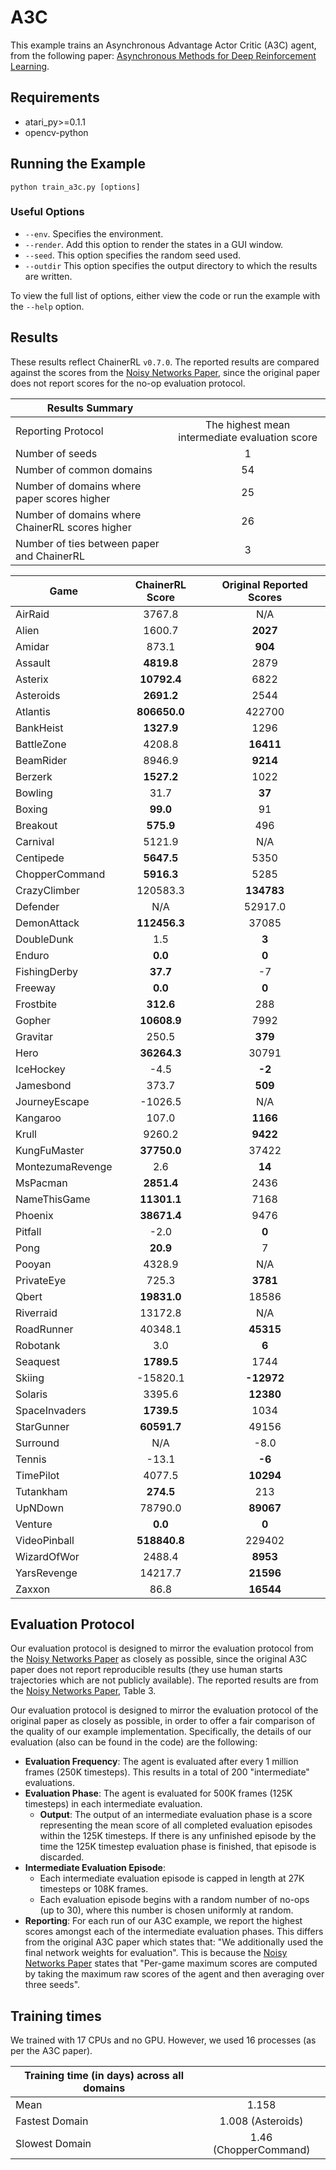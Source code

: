 # A3C
This example trains an Asynchronous Advantage Actor Critic (A3C) agent, from the following paper: [Asynchronous Methods for Deep Reinforcement Learning](https://arxiv.org/abs/1602.01783). 

## Requirements

- atari_py>=0.1.1
- opencv-python

## Running the Example

```
python train_a3c.py [options]
```

### Useful Options
- `--env`. Specifies the environment. 
- `--render`. Add this option to render the states in a GUI window.
- `--seed`. This option specifies the random seed used.
- `--outdir` This option specifies the output directory to which the results are written.

To view the full list of options, either view the code or run the example with the `--help` option.

## Results
These results reflect ChainerRL  `v0.7.0`. The reported results are compared against the scores from the [Noisy Networks Paper](https://arxiv.org/abs/1706.10295), since the original paper does not report scores for the no-op evaluation protocol.


| Results Summary ||
| ------------- |:-------------:|
| Reporting Protocol | The highest mean intermediate evaluation score |
| Number of seeds | 1 |
| Number of common domains | 54 |
| Number of domains where paper scores higher | 25 |
| Number of domains where ChainerRL scores higher | 26 |
| Number of ties between paper and ChainerRL | 3 | 


| Game        | ChainerRL Score           | Original Reported Scores |
| ------------- |:-------------:|:-------------:|
| AirRaid | 3767.8| N/A|
| Alien | 1600.7| **2027**|
| Amidar | 873.1| **904**|
| Assault | **4819.8**| 2879|
| Asterix | **10792.4**| 6822|
| Asteroids | **2691.2**| 2544|
| Atlantis | **806650.0**| 422700|
| BankHeist | **1327.9**| 1296|
| BattleZone | 4208.8| **16411**|
| BeamRider | 8946.9| **9214**|
| Berzerk | **1527.2**| 1022|
| Bowling | 31.7| **37**|
| Boxing | **99.0**| 91|
| Breakout | **575.9**| 496|
| Carnival | 5121.9| N/A|
| Centipede | **5647.5**| 5350|
| ChopperCommand | **5916.3**| 5285|
| CrazyClimber | 120583.3| **134783**|
| Defender | N/A| 52917.0|
| DemonAttack | **112456.3**| 37085|
| DoubleDunk | 1.5| **3**|
| Enduro | **0.0**| **0**|
| FishingDerby | **37.7**| -7|
| Freeway | **0.0**| **0**|
| Frostbite | **312.6**| 288|
| Gopher | **10608.9**| 7992|
| Gravitar | 250.5| **379**|
| Hero | **36264.3**| 30791|
| IceHockey | -4.5| **-2**|
| Jamesbond | 373.7| **509**|
| JourneyEscape | -1026.5| N/A|
| Kangaroo | 107.0| **1166**|
| Krull | 9260.2| **9422**|
| KungFuMaster | **37750.0**| 37422|
| MontezumaRevenge | 2.6| **14**|
| MsPacman | **2851.4**| 2436|
| NameThisGame | **11301.1**| 7168|
| Phoenix | **38671.4**| 9476|
| Pitfall | -2.0| **0**|
| Pong | **20.9**| 7|
| Pooyan | 4328.9| N/A|
| PrivateEye | 725.3| **3781**|
| Qbert | **19831.0**| 18586|
| Riverraid | 13172.8| N/A|
| RoadRunner | 40348.1| **45315**|
| Robotank | 3.0| **6**|
| Seaquest | **1789.5**| 1744|
| Skiing | -15820.1| **-12972**|
| Solaris | 3395.6| **12380**|
| SpaceInvaders | **1739.5**| 1034|
| StarGunner | **60591.7**| 49156|
| Surround | N/A| -8.0|
| Tennis | -13.1| **-6**|
| TimePilot | 4077.5| **10294**|
| Tutankham | **274.5**| 213|
| UpNDown | 78790.0| **89067**|
| Venture | **0.0**| **0**|
| VideoPinball | **518840.8**| 229402|
| WizardOfWor | 2488.4| **8953**|
| YarsRevenge | 14217.7| **21596**|
| Zaxxon | 86.8| **16544**|


## Evaluation Protocol

Our evaluation protocol is designed to mirror the evaluation protocol from the [Noisy Networks Paper](https://arxiv.org/abs/1706.10295) as closely as possible, since the original A3C paper does not report reproducible results (they use human starts trajectories which are not publicly available). The reported results are from the [Noisy Networks Paper](https://arxiv.org/abs/1706.10295), Table 3.

Our evaluation protocol is designed to mirror the evaluation protocol of the original paper as closely as possible, in order to offer a fair comparison of the quality of our example implementation. Specifically, the details of our evaluation (also can be found in the code) are the following:

- **Evaluation Frequency**: The agent is evaluated after every 1 million frames (250K timesteps). This results in a total of 200 "intermediate" evaluations.
- **Evaluation Phase**: The agent is evaluated for 500K frames (125K timesteps) in each intermediate evaluation. 
	- **Output**: The output of an intermediate evaluation phase is a score representing the mean score of all completed evaluation episodes within the 125K timesteps. If there is any unfinished episode by the time the 125K timestep evaluation phase is finished, that episode is discarded.
- **Intermediate Evaluation Episode**: 
	- Each intermediate evaluation episode is capped in length at 27K timesteps or 108K frames.
	- Each evaluation episode begins with a random number of no-ops (up to 30), where this number is chosen uniformly at random.
- **Reporting**: For each run of our A3C example, we report the highest scores amongst each of the intermediate evaluation phases. This differs from the original A3C paper which states that: "We additionally used the final network weights for evaluation". This is because the [Noisy Networks Paper](https://arxiv.org/abs/1706.10295) states that "Per-game maximum scores are computed by taking the maximum raw scores of the agent and then averaging over three seeds".


## Training times

We trained with 17 CPUs and no GPU. However, we used 16 processes (as per the A3C paper).


| Training time (in days) across all domains | |
| ------------- |:-------------:|
| Mean        |  1.158 |
| Fastest Domain |1.008 (Asteroids)|
| Slowest Domain | 1.46 (ChopperCommand)|

				